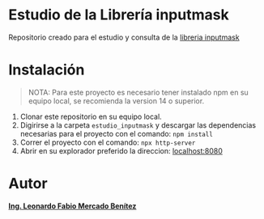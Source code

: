 # Estudio de la Librería inputmask

Repositorio creado para el estudio y consulta de la [libreria inputmask](https://github.com/RobinHerbots/Inputmask#via-inputmask-class)

# Instalación

> NOTA: Para este proyecto es necesario tener instalado npm en su equipo local, se recomienda la version 14 o superior.

1. Clonar este repositorio en su equipo local.
2. Digirirse a la carpeta ```estudio_inputmask``` y descargar las dependencias necesarias para el proyecto con el comando: ```npm install```
3. Correr el proyecto con el comando: ```npx http-server```
4. Abrir en su explorador preferido la direccion: [localhost:8080](http://127.0.0.1:8080)

# Autor
[**Ing. Leonardo Fabio Mercado Benítez**](https://www.linkedin.com/in/leonardofabiomercadobenitez/)
